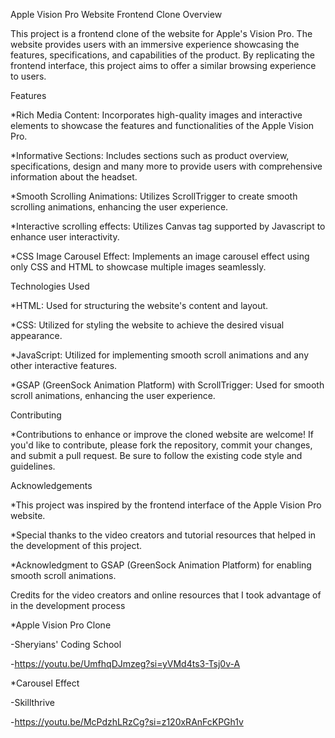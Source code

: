 Apple Vision Pro Website Frontend Clone Overview

This project is a frontend clone of the website for Apple's Vision Pro. The website provides users with an immersive experience showcasing the features, specifications, and capabilities of the product. By replicating the frontend interface, this project aims to offer a similar browsing experience to users.

Features

  *Rich Media Content: Incorporates high-quality images and interactive elements to showcase the features and functionalities of the Apple Vision Pro.

  *Informative Sections: Includes sections such as product overview, specifications, design and many more to provide users with comprehensive information about the headset.

  *Smooth Scrolling Animations: Utilizes ScrollTrigger to create smooth scrolling animations, enhancing the user experience.

  *Interactive scrolling effects: Utilizes Canvas tag supported by Javascript to enhance user interactivity.

  *CSS Image Carousel Effect: Implements an image carousel effect using only CSS and HTML to showcase multiple images seamlessly.
    
Technologies Used

  *HTML: Used for structuring the website's content and layout.
    
  *CSS: Utilized for styling the website to achieve the desired visual appearance.
    
  *JavaScript: Utilized for implementing smooth scroll animations and any other interactive features.
    
  *GSAP (GreenSock Animation Platform) with ScrollTrigger: Used for smooth scroll animations, enhancing the user experience.

Contributing

  *Contributions to enhance or improve the cloned website are welcome! If you'd like to contribute, please fork the repository, commit your changes, and submit a pull request. Be sure to follow the existing code style and guidelines.

Acknowledgements

  *This project was inspired by the frontend interface of the Apple Vision Pro website.
  
  *Special thanks to the video creators and tutorial resources that helped in the development of this project.
  
  *Acknowledgment to GSAP (GreenSock Animation Platform) for enabling smooth scroll animations.  
  
Credits for the video creators and online resources that I took advantage of in the development process

  *Apple Vision Pro Clone
  
   -Sheryians' Coding School 
   
   -https://youtu.be/UmfhqDJmzeg?si=yVMd4ts3-Tsj0v-A

  *Carousel Effect
  
   -Skillthrive
   
   -https://youtu.be/McPdzhLRzCg?si=z120xRAnFcKPGh1v
